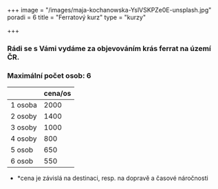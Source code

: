 +++
image = "/images/maja-kochanowska-YslVSKPZe0E-unsplash.jpg"
poradi = 6
title = "Ferratový kurz"
type = "kurzy"

+++
### Rádi se s Vámi vydáme za objevováním krás ferrat na území ČR.

### Maximální počet osob: 6

|  | cena/os |
| --- | --- |
| 1 osoba | 2000 |
| 2 osoby | 1400 |
| 3 osoby | 1000 |
| 4 osoby | 800 |
| 5 osob | 650 |
| 6 osob | 550 |

* *cena je závislá na destinaci, resp. na dopravě a časové náročnosti